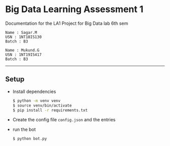 # Big Data Learning Assessment 1 
Documentation for the LA1 Project for Big Data lab 6th sem
````
Name : Sagar.M   
USN : 1NT18IS130   
Batch : B3  

Name : Mukund.G   
USN : 1NT19IS417   
Batch : B3   
````
<hr/>

## Setup

- Install dependencies
  
  ```sh
  $ python -m venv venv
  $ source venv/bin/activate
  $ pip install -r requirements.txt
  ```

- Create the config file `config.json` and the entries

- run the bot
    ```sh
    $ python bot.py
    ```
